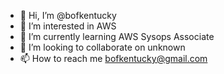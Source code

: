 - 👋 Hi, I’m @bofkentucky
- 👀 I’m interested in AWS 
- 🌱 I’m currently learning AWS Sysops Associate
- 💞️ I’m looking to collaborate on unknown
- 📫 How to reach me bofkentucky@gmail.com

<!---
bofkentucky/bofkentucky is a ✨ special ✨ repository because its `README.md` (this file) appears on your GitHub profile.
You can click the Preview link to take a look at your changes.
--->
